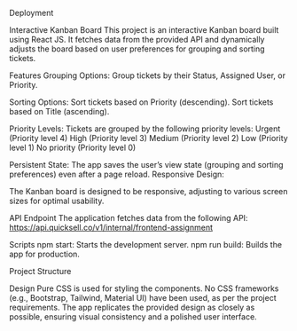 Deployment

Interactive Kanban Board
This project is an interactive Kanban board built using React JS. It fetches data from the provided API and dynamically adjusts the board based on user preferences for grouping and sorting tickets.

Features
Grouping Options:
Group tickets by their Status, Assigned User, or Priority.

Sorting Options:
Sort tickets based on Priority (descending).
Sort tickets based on Title (ascending).

Priority Levels:
Tickets are grouped by the following priority levels:
Urgent (Priority level 4)
High (Priority level 3)
Medium (Priority level 2)
Low (Priority level 1)
No priority (Priority level 0)

Persistent State:
The app saves the user’s view state (grouping and sorting preferences) even after a page reload.
Responsive Design:

The Kanban board is designed to be responsive, adjusting to various screen sizes for optimal usability.

API Endpoint
The application fetches data from the following API:
https://api.quicksell.co/v1/internal/frontend-assignment

Scripts
npm start: Starts the development server.
npm run build: Builds the app for production.

Project Structure

Design
Pure CSS is used for styling the components.
No CSS frameworks (e.g., Bootstrap, Tailwind, Material UI) have been used, as per the project requirements.
The app replicates the provided design as closely as possible, ensuring visual consistency and a polished user interface.
